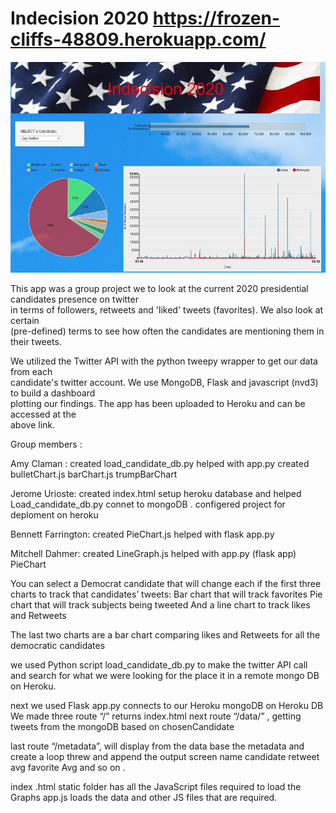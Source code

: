 # Indecision 2020   https://frozen-cliffs-48809.herokuapp.com/







![image](jerome/image_can3.jpg)



This app was a group project we to look at the current 2020 presidential candidates presence on twitter  
in terms of followers, retweets and 'liked' tweets (favorites). We also look at certain  
(pre-defined) terms to see how often the candidates are mentioning them in their tweets.  

We utilized the Twitter API with the python tweepy wrapper to get our data from each  
candidate's twitter account. We use MongoDB, Flask and javascript (nvd3) to build a dashboard  
plotting our findings. The app has been uploaded to Heroku and can be accessed at the  
above link.

Group members : 

Amy Claman : created  load_candidate_db.py helped with app.py created bulletChart.js barChart.js trumpBarChart

Jerome Urioste: created index.html setup  heroku database and helped Load_candidate_db.py connet to mongoDB . configered project for 
deploment on heroku 

Bennett Farrington: created PieChart.js helped with flask app.py 

Mitchell Dahmer: created LineGraph.js helped with app.py (flask app) PieChart 


You can select a Democrat candidate that will change each if the first three charts to track that candidates’ tweets: 
Bar chart that will track favorites
Pie chart that will track subjects being tweeted
And a line chart to track likes and Retweets 

The last two charts are a bar chart comparing likes and Retweets for all the democratic candidates 

we used Python script load_candidate_db.py to make the twitter API call and search for what we were looking for the place it in a remote mongo DB on Heroku. 


next we used Flask app.py connects to our Heroku mongoDB on Heroku DB We made three
route “/” returns index.html 
next route “/data/<chosenCandidate>” ,  getting  tweets from the mongoDB based on chosenCandidate

last route “/metadata”, will display from the data base the metadata and create a loop 
threw and append the output screen name candidate retweet avg favorite Avg and so on .  


index .html static folder has all the JavaScript files required to load the Graphs 
app.js loads the data and other JS files that are required. 




